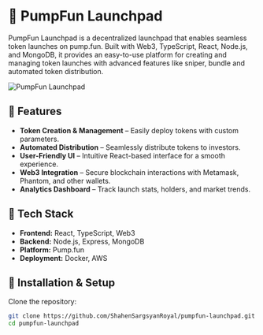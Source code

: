 
# 🚀 PumpFun Launchpad  

PumpFun Launchpad is a decentralized launchpad that enables seamless token launches on pump.fun. Built with Web3, TypeScript, React, Node.js, and MongoDB, it provides an easy-to-use platform for creating and managing token launches with advanced features like sniper, bundle and automated token distribution.

![PumpFun Launchpad](https://github.com/ShahenSargsyanRoyal/pumpfun-launchpad/launchpad/1.png)  

## 🌟 Features  

- **Token Creation & Management** – Easily deploy tokens with custom parameters.  
- **Automated Distribution** – Seamlessly distribute tokens to investors.  
- **User-Friendly UI** – Intuitive React-based interface for a smooth experience.  
- **Web3 Integration** – Secure blockchain interactions with Metamask, Phantom, and other wallets.  
- **Analytics Dashboard** – Track launch stats, holders, and market trends.  

## 🎯 Tech Stack  

- **Frontend:** React, TypeScript, Web3  
- **Backend:** Node.js, Express, MongoDB  
- **Platform:** Pump.fun  
- **Deployment:** Docker, AWS  

## 🚀 Installation & Setup  

Clone the repository:  

```sh
git clone https://github.com/ShahenSargsyanRoyal/pumpfun-launchpad.git
cd pumpfun-launchpad
